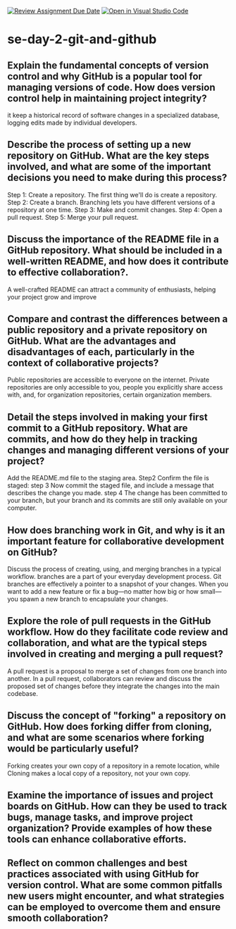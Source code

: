 [![Review Assignment Due Date](https://classroom.github.com/assets/deadline-readme-button-22041afd0340ce965d47ae6ef1cefeee28c7c493a6346c4f15d667ab976d596c.svg)](https://classroom.github.com/a/8wgCKhpZ)
[![Open in Visual Studio Code](https://classroom.github.com/assets/open-in-vscode-2e0aaae1b6195c2367325f4f02e2d04e9abb55f0b24a779b69b11b9e10269abc.svg)](https://classroom.github.com/online_ide?assignment_repo_id=15600290&assignment_repo_type=AssignmentRepo)
# se-day-2-git-and-github
## Explain the fundamental concepts of version control and why GitHub is a popular tool for managing versions of code. How does version control help in maintaining project integrity?
it keep a historical record of software changes in a specialized database, logging edits made by individual developers.

## Describe the process of setting up a new repository on GitHub. What are the key steps involved, and what are some of the important decisions you need to make during this process?
Step 1: Create a repository. The first thing we'll do is create a repository. Step 2: Create a branch. Branching lets you have different versions of a repository at one time. Step 3: Make and commit changes. Step 4: Open a pull request. Step 5: Merge your pull request.

## Discuss the importance of the README file in a GitHub repository. What should be included in a well-written README, and how does it contribute to effective collaboration?. 
A well-crafted README can attract a community of enthusiasts, helping your project grow and improve
## Compare and contrast the differences between a public repository and a private repository on GitHub. What are the advantages and disadvantages of each, particularly in the context of collaborative projects?
Public repositories are accessible to everyone on the internet. Private repositories are only accessible to you, people you explicitly share access with, and, for organization repositories, certain organization members.
## Detail the steps involved in making your first commit to a GitHub repository. What are commits, and how do they help in tracking changes and managing different versions of your project? 
Add the README.md file to the staging area.    Step2 Confirm the file is staged:   step 3 Now commit the staged file, and include a message that describes the change you made.  step 4 The change has been committed to your branch, but your branch and its commits are still only available on your computer.
## How does branching work in Git, and why is it an important feature for collaborative development on GitHub? 
Discuss the process of creating, using, and merging branches in a typical workflow. branches are a part of your everyday development process. Git branches are effectively a pointer to a snapshot of your changes. When you want to add a new feature or fix a bug—no matter how big or how small—you spawn a new branch to encapsulate your changes.
## Explore the role of pull requests in the GitHub workflow. How do they facilitate code review and collaboration, and what are the typical steps involved in creating and merging a pull request?
A pull request is a proposal to merge a set of changes from one branch into another. In a pull request, collaborators can review and discuss the proposed set of changes before they integrate the changes into the main codebase.
## Discuss the concept of "forking" a repository on GitHub. How does forking differ from cloning, and what are some scenarios where forking would be particularly useful?
Forking creates your own copy of a repository in a remote location, while  Cloning makes a local copy of a repository, not your own copy. 
## Examine the importance of issues and project boards on GitHub. How can they be used to track bugs, manage tasks, and improve project organization? Provide examples of how these tools can enhance collaborative efforts.
## Reflect on common challenges and best practices associated with using GitHub for version control. What are some common pitfalls new users might encounter, and what strategies can be employed to overcome them and ensure smooth collaboration?
